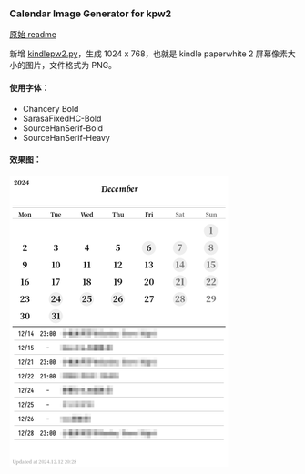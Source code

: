 ### Calendar Image Generator for kpw2

[原始 readme](README_orig.md)

新增 [kindlepw2.py](kindlepw2.py)，生成 1024 x 768，也就是 kindle paperwhite 2 屏幕像素大小的图片，文件格式为 PNG。


#### 使用字体：

* Chancery Bold
* SarasaFixedHC-Bold
* SourceHanSerif-Bold
* SourceHanSerif-Heavy


#### 效果图：

<img src="./image_1024x768.png" alt="image_1024x768.png" width="384" height="512">

